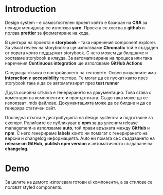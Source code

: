 
# Introduction

Design system - е самостоятелен проект който е базиран на **CRA** за пекидж мениджър се използва **yarn**.
Проекта се хоства в **github** и ползва **prettier** за форматиране на кода. 

В центъра на проекта е **storybook** - така наречения component explorer.
За visual review на storybook-a ще използваме **Chromatic** той е създаден от хората които поддържат storybook.
С него можем да билдваме и хостваме storybook в клауда.
За автоматизиране на процеса или така наречения **Continuous integration** ще използваме **GitHub Actions**

Следваща стъпка е настройването на тестовете. Освен визуалните има **interaction** и **accessibility** тестове. 
Те могат да се пускат както през storybook така и да се автоматизират през **test runner** 

Друга основна стъпка е генерирането на документация. Това става с коментари на компонентите и пропъртитата. Също 
така може да се използват .mdx файлове. Документацията може да се билдне и да се генерира статичен сайт.

Последна стъпка е дистрибуцията на design system-а и подготвяне за експорт. Релийзите се публикуват в **npm** за 
да улесним release management-а използваме **auto**, той прави връзката между **GitHub** и **npm**. С него
генерираме **labels** които ни помагат с генерирането на версии и changelog информацията. Auto ни помага със 
създаването на **release on GitHub**, **publish npm version** и автоматичното създаване на **changelog**.

# Demo
За целите на демото използвам готови ui компоненти, а за стилове се ползват styled components.